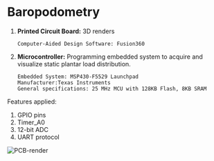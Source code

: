 # Baropodometry

1. **Printed Circuit Board:** 3D renders
    ~~~
    Computer-Aided Design Software: Fusion360
    ~~~
2. **Microcontroller:** Programming embedded system to acquire and visualize static plantar load distribution.
    ~~~
    Embedded System: MSP430-F5529 Launchpad
    Manufacturer:Texas Instruments 
    General specifications: 25 MHz MCU with 128KB Flash, 8KB SRAM
    ~~~

Features applied: 
  1. GPIO pins
  2. Timer_A0
  3. 12-bit ADC
  4. UART protocol


![PCB-render](https://user-images.githubusercontent.com/94022881/192397863-8e08679f-2bf0-4a70-a87b-30799453ab06.png)

